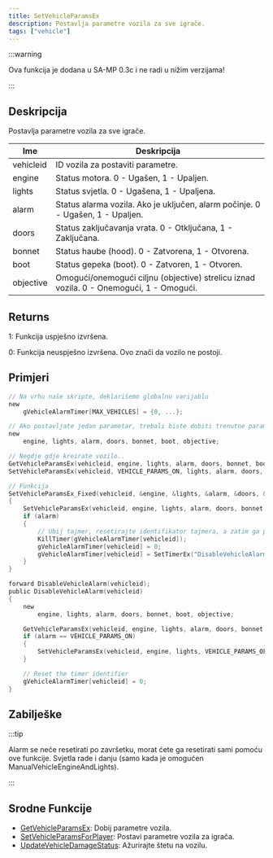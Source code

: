 ```yaml
---
title: SetVehicleParamsEx
description: Postavlja parametre vozila za sve igrače.
tags: ["vehicle"]
---
```


:::warning

Ova funkcija je dodana u SA-MP 0.3c i ne radi u nižim verzijama!

:::

## Deskripcija

Postavlja parametre vozila za sve igrače.

| Ime       | Deskripcija                                                                             |
| --------- | --------------------------------------------------------------------------------------- |
| vehicleid | ID vozila za postaviti parametre.                                                       |
| engine    | Status motora. 0 - Ugašen, 1 - Upaljen.                                                 |
| lights    | Status svjetla. 0 - Ugašena, 1 - Upaljena.                                              |
| alarm     | Status alarma vozila. Ako je uključen, alarm počinje. 0 - Ugašen, 1 - Upaljen.          |
| doors     | Status zaključavanja vrata. 0 - Otključana, 1 - Zaključana.                             |
| bonnet    | Status haube (hood). 0 - Zatvorena, 1 - Otvorena.                                       |
| boot      | Status gepeka (boot). 0 - Zatvoren, 1 - Otvoren.                                        |
| objective | Omogući/onemogući ciljnu (objective) strelicu iznad vozila. 0 - Onemogući, 1 - Omogući. |

## Returns

1: Funkcija uspješno izvršena.

0: Funkcija neuspješno izvršena. Ovo znači da vozilo ne postoji.

## Primjeri

```c
// Na vrhu naše skripte, deklarišemo globalnu varijablu
new
    gVehicleAlarmTimer[MAX_VEHICLES] = {0, ...};

// Ako postavljate jedan parametar, trebali biste dobiti trenutne parametre kako se ne bi SVE promijenili
new
    engine, lights, alarm, doors, bonnet, boot, objective;

// Negdje gdje kreirate vozilo..
GetVehicleParamsEx(vehicleid, engine, lights, alarm, doors, bonnet, boot, objective);
SetVehicleParamsEx(vehicleid, VEHICLE_PARAMS_ON, lights, alarm, doors, bonnet, boot, objective); // SAMO parametar motora je promijenjen u VEHICLE_PARAMS_ON (1)

// Funkcija
SetVehicleParamsEx_Fixed(vehicleid, &engine, &lights, &alarm, &doors, &bonnet, &boot, &objective)
{
    SetVehicleParamsEx(vehicleid, engine, lights, alarm, doors, bonnet, boot, objective);
    if (alarm)
    {
        // Ubij tajmer, resetirajte identifikator tajmera, a zatim ga ponovo pokrenite ako je već bio pokrenut
        KillTimer(gVehicleAlarmTimer[vehicleid]);
        gVehicleAlarmTimer[vehicleid] = 0;
        gVehicleAlarmTimer[vehicleid] = SetTimerEx("DisableVehicleAlarm", 20000, false, "d", vehicleid);
    }
}

forward DisableVehicleAlarm(vehicleid);
public DisableVehicleAlarm(vehicleid)
{
    new
        engine, lights, alarm, doors, bonnet, boot, objective;

    GetVehicleParamsEx(vehicleid, engine, lights, alarm, doors, bonnet, boot, objective);
    if (alarm == VEHICLE_PARAMS_ON)
    {
        SetVehicleParamsEx(vehicleid, engine, lights, VEHICLE_PARAMS_OFF, doors, bonnet, boot, objective);
    }

    // Reset the timer identifier
    gVehicleAlarmTimer[vehicleid] = 0;
}
```

## Zabilješke

:::tip

Alarm se neće resetirati po završetku, morat ćete ga resetirati sami pomoću ove funkcije. Svjetla rade i danju (samo kada je omogućen ManualVehicleEngineAndLights).

:::

## Srodne Funkcije

- [GetVehicleParamsEx](GetVehicleParamsEx): Dobij parametre vozila.
- [SetVehicleParamsForPlayer](SetVehicleParamsForPlayer): Postavi parametre vozila za igrača.
- [UpdateVehicleDamageStatus](UpdateVehicleDamageStatus): Ažurirajte štetu na vozilu.
